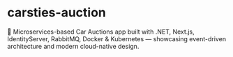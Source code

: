 # carsties-auction
🚗 Microservices-based Car Auctions app built with .NET, Next.js, IdentityServer, RabbitMQ, Docker &amp; Kubernetes — showcasing event-driven architecture and modern cloud-native design.
